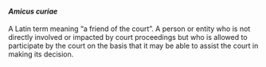 ####  _Amicus curiae_

A Latin term meaning “a friend of the court”. A person or entity who is not
directly involved or impacted by court proceedings but who is allowed to
participate by the court on the basis that it may be able to assist the court
in making its decision.
